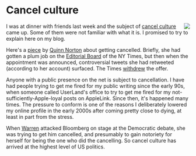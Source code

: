 # Cancel culture
<img src="http://scripting.com/images/2020/03/01/cancelled.png" border="0" align="right">I was at dinner with friends last week and the subject of <a href="https://duckduckgo.com/?q=%22cancel+culture%22&t=h_&ia=news">cancel culture</a> came up. Some of them were not familiar with what it is. I promised to try to explain here on my blog.

Here's a <a href="https://www.emptywheel.net/2020/02/19/what-happens-after-youre-cancelled/">piece</a> by <a href="https://en.wikipedia.org/wiki/Quinn_Norton">Quinn Norton</a> about getting cancelled. Briefly, she had gotten a plum job on the <a href="https://www.nytimes.com/interactive/2018/opinion/editorialboard.html">Editorial Board</a> of the NY Times, but then when the appointment was announced, controversial tweets she had retweeted (according to her account) surfaced.  The Times <a href="https://www.nytimes.com/2018/02/13/business/media/quinn-norton-new-york-times.html">withdrew</a> the offer. 

Anyone with a public presence on the net is subject to cancellation. I have had people trying to get me fired for my public writing since the early 90s, when someone called UserLand's office to try to get me fired for my not-sufficiently-Apple-loyal posts on AppleLink. Since then, it's happened many times. The pressure to conform is one of the reasons I deliberately lowered my online profile in the early 2000s after coming pretty close to dying, at least in part from the stress. 

When <a href="http://scripting.com/2020/02/28/214733.html?title=whyWarrenFreaksMeOut#a214754">Warren</a> attacked Bloomberg on stage at the Democratic debate, she was trying to get him cancelled, and presumably to gain notoriety for herself for being the one who did the cancelling. So cancel culture has arrived at the highest level of US politics. 


